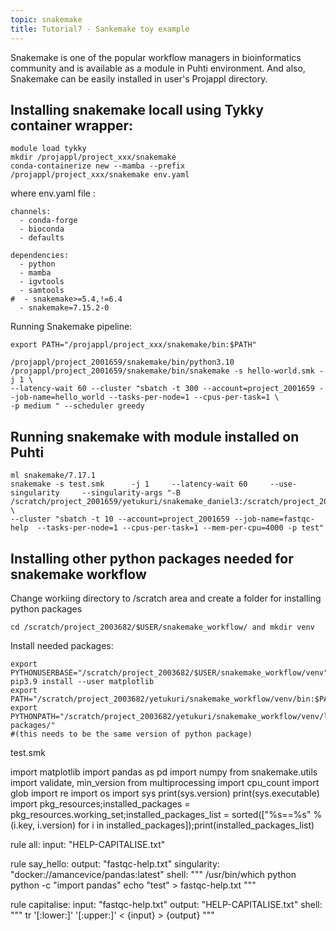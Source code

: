 ```yaml
---
topic: snakemake
title: Tutorial7 - Sankemake toy example
---
```


Snakemake is one of the popular workflow managers in bioinformatics community and is available as a module in Puhti environment. And also, Snakemake can be easily
installed in user's Projappl directory.


## Installing snakemake locall using Tykky container wrapper:

```
module load tykky
mkdir /projappl/project_xxx/snakemake
conda-containerize new --mamba --prefix /projappl/project_xxx/snakemake env.yaml

```
where env.yaml file :

```
channels:
  - conda-forge
  - bioconda
  - defaults

dependencies:
  - python
  - mamba
  - igvtools
  - samtools
#  - snakemake>=5.4,!=6.4
  - snakemake=7.15.2-0

```

Running Snakemake pipeline:


```
export PATH="/projappl/project_xxx/snakemake/bin:$PATH"

/projappl/project_2001659/snakemake/bin/python3.10 /projappl/project_2001659/snakemake/bin/snakemake -s hello-world.smk -j 1 \ 
--latency-wait 60 --cluster "sbatch -t 300 --account=project_2001659 --job-name=hello_world --tasks-per-node=1 --cpus-per-task=1 \
-p medium " --scheduler greedy

```

## Running snakemake with module installed on Puhti

```
ml snakemake/7.17.1
snakemake -s test.smk      -j 1     --latency-wait 60     --use-singularity     --singularity-args "-B /scratch/project_2001659/yetukuri/snakemake_daniel3:/scratch/project_2001659/yetukuri/snakemake_daniel3"   \
--cluster "sbatch -t 10 --account=project_2001659 --job-name=fastqc-help  --tasks-per-node=1 --cpus-per-task=1 --mem-per-cpu=4000 -p test"
```


## Installing other python packages needed for snakemake workflow

Change workiing directory to /scratch area  and create a folder for installing python packages

```
cd /scratch/project_2003682/$USER/snakemake_workflow/ and mkdir venv
```

Install needed packages:

```
export PYTHONUSERBASE="/scratch/project_2003682/$USER/snakemake_workflow/venv"
pip3.9 install --user matplotlib 
export PATH="/scratch/project_2003682/yetukuri/snakemake_workflow/venv/bin:$PATH"
export PYTHONPATH="/scratch/project_2003682/yetukuri/snakemake_workflow/venv/lib/python3.9/site-packages/"  
#(this needs to be the same version of python package)
```
test.smk


import matplotlib
import pandas as pd
import numpy
from snakemake.utils import validate, min_version
from multiprocessing import cpu_count
import glob
import re
import os
import sys
print(sys.version)
print(sys.executable)
import pkg_resources;installed_packages = pkg_resources.working_set;installed_packages_list = sorted(["%s==%s" % (i.key, i.version) for i in installed_packages]);print(installed_packages_list)

rule all:
        input: "HELP-CAPITALISE.txt"

rule say_hello:
        output: "fastqc-help.txt"
        singularity: "docker://amancevice/pandas:latest"
        shell:
                """
                /usr/bin/which python
                python -c "import pandas"
                echo "test" > fastqc-help.txt
                """

rule capitalise:
        input: "fastqc-help.txt"
        output: "HELP-CAPITALISE.txt"
        shell:
                """
                tr '[:lower:]' '[:upper:]' < {input} > {output}
                """
```
